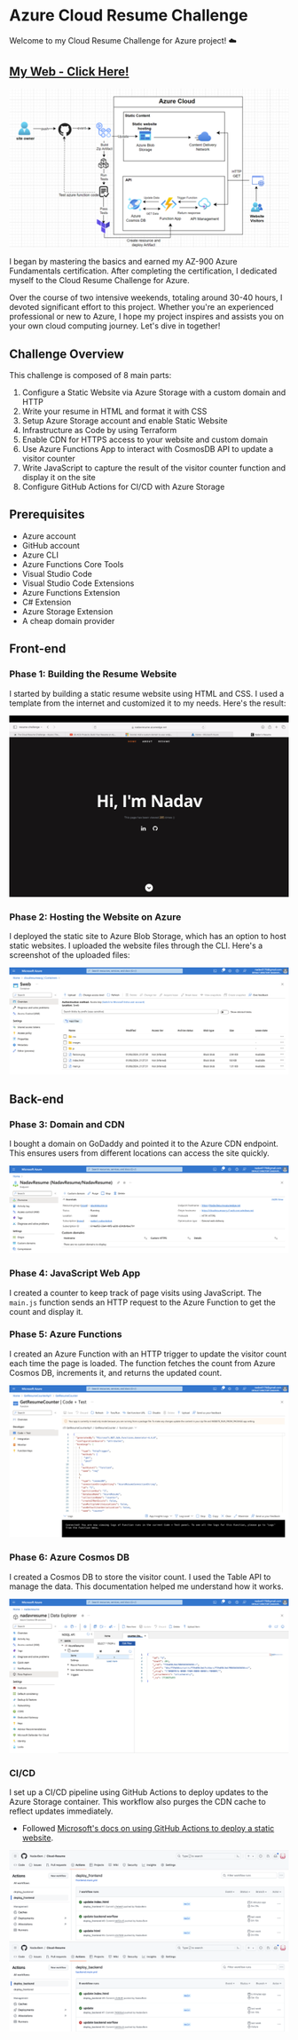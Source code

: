 # Azure Cloud Resume Challenge
Welcome to my Cloud Resume Challenge for Azure project! ☁️

## [My Web - Click Here!](https://nadavresume.azureedge.net)

![Diagram](https://github.com/NadavBem/Cloud-Resume/blob/main/assets/Diagram.png?raw=true)

I began by mastering the basics and earned my AZ-900 Azure Fundamentals certification. After completing the certification, I dedicated myself to the Cloud Resume Challenge for Azure.

Over the course of two intensive weekends, totaling around 30-40 hours, I devoted significant effort to this project. Whether you're an experienced professional or new to Azure, I hope my project inspires and assists you on your own cloud computing journey. Let's dive in together!

## Challenge Overview
This challenge is composed of 8 main parts:
1. Configure a Static Website via Azure Storage with a custom domain and HTTP
2. Write your resume in HTML and format it with CSS
3. Setup Azure Storage account and enable Static Website
4. Infrastructure as Code by using Terraform
5. Enable CDN for HTTPS access to your website and custom domain
6. Use Azure Functions App to interact with CosmosDB API to update a visitor counter
7. Write JavaScript to capture the result of the visitor counter function and display it on the site
8. Configure GitHub Actions for CI/CD with Azure Storage

## Prerequisites
- Azure account
- GitHub account
- Azure CLI
- Azure Functions Core Tools
- Visual Studio Code
- Visual Studio Code Extensions
- Azure Functions Extension
- C# Extension
- Azure Storage Extension
- A cheap domain provider 

## Front-end

### Phase 1: Building the Resume Website
I started by building a static resume website using HTML and CSS. I used a template from the internet and customized it to my needs. Here's the result:

![Static Resume Page](https://github.com/NadavBem/Cloud-Resume/blob/main/assets/My%20Web%20.png?raw=true)

### Phase 2: Hosting the Website on Azure
I deployed the static site to Azure Blob Storage, which has an option to host static websites. I uploaded the website files through the CLI. Here's a screenshot of the uploaded files:

![Uploaded Files](https://github.com/NadavBem/Cloud-Resume/blob/main/assets/Static%20Web.png?raw=true)

## Back-end

### Phase 3: Domain and CDN
I bought a domain on GoDaddy and pointed it to the Azure CDN endpoint. This ensures users from different locations can access the site quickly.

![Domain and CDN](https://github.com/NadavBem/Cloud-Resume/blob/main/assets/CDN%20Endpoint.png?raw=true)

### Phase 4: JavaScript Web App
I created a counter to keep track of page visits using JavaScript. The `main.js` function sends an HTTP request to the Azure Function to get the count and display it.

### Phase 5: Azure Functions
I created an Azure Function with an HTTP trigger to update the visitor count each time the page is loaded. The function fetches the count from Azure Cosmos DB, increments it, and returns the updated count.

![Azure Functions](https://github.com/NadavBem/Cloud-Resume/blob/main/assets/Azure%20function.png?raw=true)

### Phase 6: Azure Cosmos DB
I created a Cosmos DB to store the visitor count. I used the Table API to manage the data. This documentation helped me understand how it works.

![Cosmos DB](https://github.com/NadavBem/Cloud-Resume/blob/main/assets/Azure%20Cosmos%20DB.png?raw=true)

### CI/CD
I set up a CI/CD pipeline using GitHub Actions to deploy updates to the Azure Storage container. This workflow also purges the CDN cache to reflect updates immediately.

- Followed [Microsoft's docs on using GitHub Actions to deploy a static website](https://learn.microsoft.com/en-us/azure/storage/blobs/storage-blobs-static-site-github-actions?tabs=userlevel).

![CI/CD Pipeline](https://github.com/NadavBem/Cloud-Resume/blob/main/assets/CI:CD%20Frontend.png?raw=true)
![CI/CD Pipeline](https://github.com/NadavBem/Cloud-Resume/blob/main/assets/CI:CD%20Backend.png?raw=true)
